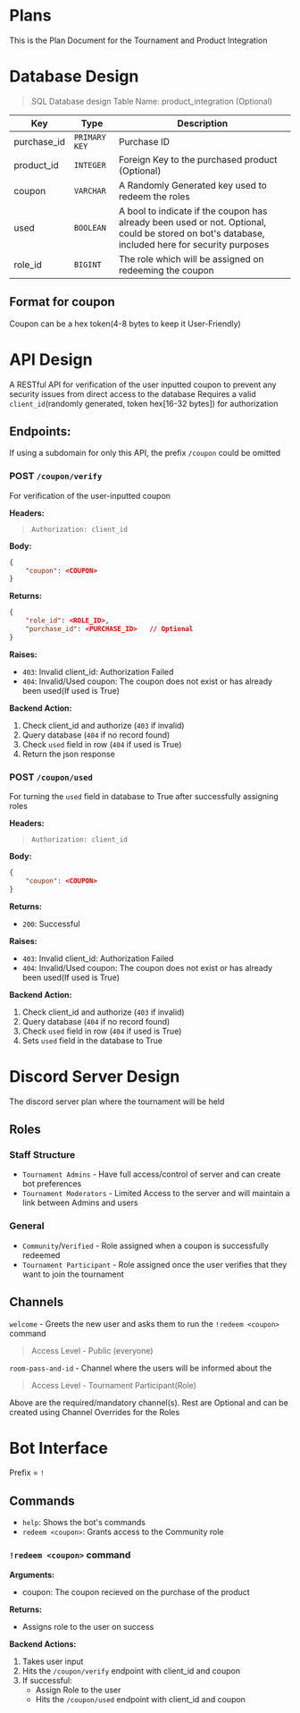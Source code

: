 # Plans
This is the Plan Document for the Tournament and Product Integration

# Database Design
> SQL Database design
Table Name: product_integration (Optional)

| Key | Type | Description |
| --- | ---- | ----------- |
| purchase_id | `PRIMARY KEY` | Purchase ID |
| product_id | `INTEGER` | Foreign Key to the purchased product (Optional) |
| coupon | `VARCHAR` | A Randomly Generated key used to redeem the roles |
| used | `BOOLEAN` | A bool to indicate if the coupon has already been used or not. Optional, could be stored on bot's database, included here for security purposes |
| role_id | `BIGINT` | The role which will be assigned on redeeming the coupon |

## Format for coupon
Coupon can be a hex token(4-8 bytes to keep it User-Friendly)


# API Design
A RESTful API for verification of the user inputted coupon to prevent any security issues from direct access to the database
Requires a valid `client_id`(randomly generated, token hex[16-32 bytes]) for authorization

## Endpoints:
If using a subdomain for only this API, the prefix `/coupon` could be omitted

### POST `/coupon/verify`
For verification of the user-inputted coupon

**Headers:**
> `Authorization: client_id`

**Body:**
```json
{
    "coupon": <COUPON>
}
```

**Returns:**
```json
{
    "role_id": <ROLE_ID>,
    "purchase_id": <PURCHASE_ID>   // Optional
}
```

**Raises:**
* `403`: Invalid client_id: Authorization Failed
* `404`: Invalid/Used coupon: The coupon does not exist or has already been used(If used is True) 

**Backend Action:**
1. Check client_id and authorize (`403` if invalid)
2. Query database (`404` if no record found)
3. Check `used` field in row (`404` if used is True)
4. Return the json response


### POST `/coupon/used`
For turning the `used` field in database to True after successfully assigning roles

**Headers:**
> `Authorization: client_id`

**Body:**
```json
{
    "coupon": <COUPON>
}
```

**Returns:**
* `200`: Successful

**Raises:**
* `403`: Invalid client_id: Authorization Failed
* `404`: Invalid/Used coupon: The coupon does not exist or has already been used(If used is True) 

**Backend Action:**
1. Check client_id and authorize (`403` if invalid)
2. Query database (`404` if no record found)
3. Check `used` field in row (`404` if used is True)
4. Sets `used` field in the database to True


# Discord Server Design
The discord server plan where the tournament will be held

## Roles

### Staff Structure
* `Tournament Admins` - Have full access/control of server and can create bot preferences
* `Tournament Moderators` - Limited Access to the server and will maintain a link between Admins and users

### General
* `Community`/`Verified` - Role assigned when a coupon is successfully redeemed
* `Tournament Participant` - Role assigned once the user verifies that they want to join the tournament


## Channels
`welcome` - Greets the new user and asks them to run the `!redeem <coupon>` command
> Access Level - Public (everyone)

`room-pass-and-id` - Channel where the users will be informed about the 
> Access Level - Tournament Participant(Role)


Above are the required/mandatory channel(s).
Rest are Optional and can be created using Channel Overrides for the Roles


# Bot Interface
Prefix = `!`

## Commands
* `help`: Shows the bot's commands
* `redeem <coupon>`: Grants access to the Community role


### `!redeem <coupon>` command
**Arguments:**
* coupon: The coupon recieved on the purchase of the product

**Returns:**
* Assigns role to the user on success

**Backend Actions:**
1. Takes user input
2. Hits the `/coupon/verify` endpoint with client_id and coupon
3. If successful:
    * Assign Role to the user
    * Hits the `/coupon/used` endpoint with client_id and coupon

